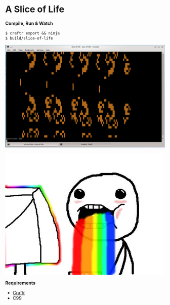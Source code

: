 A Slice of Life
===============

__Compile, Run & Watch__

    $ craftr export && ninja
    $ build/slice-of-life

![Screenshot of the Simulation](readme/simulation.png)

![Droool!](readme/drool.jpg)

__Requirements__

- [Craftr](https://github.com/craftr-build/craftr)
- C99
